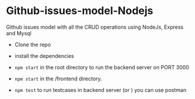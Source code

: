 # Github-issues-model-Nodejs
Github issues model with all the CRUD operations using NodeJs, Express and Mysql


- Clone the repo
- install the dependencies
- `npm start` in the root directory to run the backend server on PORT 3000
- `npm start` in the /frontend directory.

- `npm test` to run testcases in backend server (or ) you can use postman
